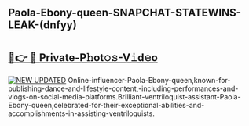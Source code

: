 ## Paola-Ebony-queen-SNAPCHAT-STATEWINS-LEAK-(dnfyy)


# <h2><a href="https://mediaupload.pro?-20M">🔗👉 🔴 Private-P𝚑ot𝚘𝚜-V𝚒d𝚎o</a></h2>

[![NEW UPDATED](https://i.imgur.com/0qMVB7G.gif)](https://mediaupload.pro?-20M)
Online-influencer-Paola-Ebony-queen,known-for-publishing-dance-and-lifestyle-content,-including-performances-and-vlogs-on-social-media-platforms.Brilliant-ventriloquist-assistant-Paola-Ebony-queen,celebrated-for-their-exceptional-abilities-and-accomplishments-in-assisting-ventriloquists.  